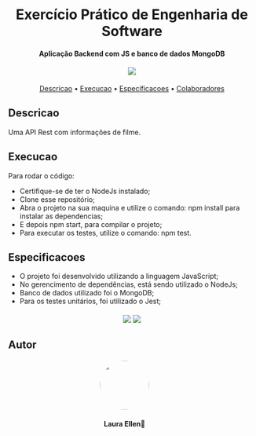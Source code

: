 <h1 align="center">
  <br>
  Exercício Prático de Engenharia de Software
  <br>
</h1>

<h4 align="center">
Aplicação Backend com JS e banco de dados MongoDB
</h4>

<h4 align="center"><img src="https://img.icons8.com/external-avoca-kerismaker/64/null/external-Programing-web-development-avoca-kerismaker.png"/>
</h4>



<p align="center">
  <a href="#descricao">Descricao</a> •
  <a     href="#execucao">Execucao</a> •
  <a     href="#especificacoes">Especificacoes</a> •
   <a     href="#colaboradores">Colaboradores</a> 
</p>

## Descricao

Uma API Rest com informações de filme.


## Execucao

Para rodar o código:
* Certifique-se de ter o NodeJs instalado;
* Clone esse repositório;
* Abra o projeto na sua maquina e utilize o comando: npm install para instalar as dependencias;
* E depois npm start, para compilar o projeto;
* Para executar os testes, utilize o comando: npm test.


## Especificacoes

* O projeto foi desenvolvido utilizando a linguagem JavaScript;
* No gerencimento de dependências, está sendo utilizado o NodeJs;
* Banco de dados utilizado foi o MongoDB;
* Para os testes unitários, foi utilizado o Jest;

<h4 align="center">
<img src="https://img.icons8.com/color/48/null/javascript--v1.png"/>
<img src="https://img.icons8.com/external-tal-revivo-color-tal-revivo/24/null/external-mongodb-a-cross-platform-document-oriented-database-program-logo-color-tal-revivo.png"/>
</h4>

## Autor

<h4 align="center">
    <img style="border-radius: 50%; margin-right: 30px" src="https://avatars.githubusercontent.com/u/55304639?s=400&u=bda4bf4fc71e6353840e1f2e46683c7c0328c030&v=4" width="100px;" alt=""/>
    
</h4>
<h4 align="center">
    <b style="margin-right: 30px">Laura Ellen🚀</b>

</h4>
